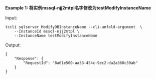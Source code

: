 **Example 1: 将实例mssql-njj2mtpl名字修改为testModifyInstanceName**



Input: 

```
tccli sqlserver ModifyDBInstanceName --cli-unfold-argument  \
    --InstanceId mssql-njj2mtpl \
    --InstanceName testModifyInstanceName
```

Output: 
```
{
    "Response": {
        "RequestId": "8a61e500-aa33-454c-9ec2-da2a368c39ab"
    }
}
```

